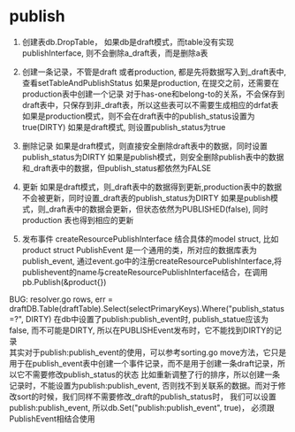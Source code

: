 # publish
1. 创建表db.DropTable， 如果db是draft模式，而table没有实现publishInterface, 则不会删除a_draft表，而是删除a表
2. 创建一条记录，不管是draft 或者production, 都是先将数据写入到_draft表中, 查看setTableAndPublishStatus
   如果是production, 在提交之前，还需要在production表中创建一个记录
   对于has-one和belong-to的关系，不会保存到draft表中，只保存到非_draft表，所以这些表可以不需要生成相应的drfat表 
   如果是production模式，则不会在draft表中的publish_status设置为true(DIRTY)
   如果是draft模式, 则设置publish_status为true
3. 删除记录 
   如果是draft模式，则直接安全删除draft表中的数据，同时设置publish_status为DIRTY
   如果是publish模式，则安全删除publish表中的数据和_draft表中的数据，但publish_status都依然为FALSE
    
4. 更新
   如果是draft模式，则_draft表中的数据得到更新,production表中的数据不会被更新，同时设置_draft表的publish_status为DIRTY
   如果是publish模式，则_draft表中的数据会更新，但状态依然为PUBLISHED(false), 同时production 表也得到相应的更新

5. 发布事件
    createResourcePublishInterface 结合具体的model struct, 比如product struct
    PublishEvent 是一个通用的类，所对应的数据库表为publish_event, 通过event.go中的注册createResourcePublishInterface,将
    publishevent的name与createResourcePublishInterface结合，在调用pb.Publish(&product{})
    
BUG: resolver.go rows, err = draftDB.Table(draftTable).Select(selectPrimaryKeys).Where("publish_status=?", DIRTY)
在db中设置了publish:publish_event时, publish_statue应该为false, 而不可能是DIRTY, 所以在PUBLISHEvent发布时，它不能找到DIRTY的记录    
其实对于publish:publish_event的使用，可以参考sorting.go move方法，它只是用于在publish_event表中创建一个事件记录，而不是用于创建一条draft记录，所以它不需要修改publish_status的状态
比如重新调整了行的排序，所以创建一条记录时，不能设置为publish:publish_event, 否则找不到关联系的数据。而对于修改sort的时候，我们同样不需要修改_draft的publish_status时，
我们可以设置publish:publish_event, 所以db.Set("publish:publish_event", true)， 必须跟PublishEvent相结合使用
